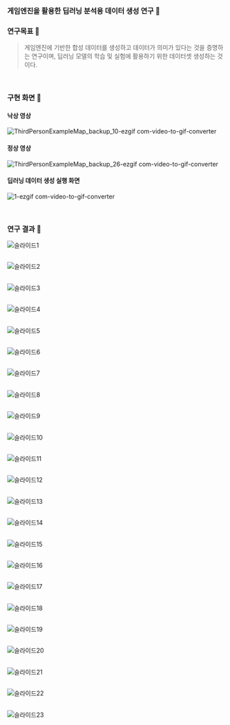 ### 게임엔진을 활용한 딥러닝 분석용 데이터 생성 연구 🤖

### 연구목표 🤖
>
> 게임엔진에 기반한 합성 데이터를 생성하고 데이터가 의미가 있다는 것을 증명하는 연구이며,  딥러닝 모델의 학습 및 실험에 활용하기 위한 데이터셋 생성하는 것이다.
> 

<br>

### 구현 화면 🤖

#### 낙상 영상
![ThirdPersonExampleMap_backup_10-ezgif com-video-to-gif-converter](https://github.com/khwoowoo/GenerationOfDeepLearningData/assets/23547185/39158998-e90c-4d89-9446-2e2dd7336044)

#### 정상 영상
![ThirdPersonExampleMap_backup_26-ezgif com-video-to-gif-converter](https://github.com/khwoowoo/GenerationOfDeepLearningData/assets/23547185/e6a2f82a-52b7-40fa-aed9-c4edabe1e470)


#### 딥러닝 데이터 생성 실행 화면
![1-ezgif com-video-to-gif-converter](https://github.com/khwoowoo/GenerationOfDeepLearningData/assets/23547185/6fbf06b0-4c2a-405d-b70d-77504057d0b3)

<br>

### 연구 결과 🤖
![슬라이드1](https://github.com/khwoowoo/GenerationOfDeepLearningData/assets/23547185/842b543a-89ee-4d4a-b068-5a01aa92d935)
##
![슬라이드2](https://github.com/khwoowoo/GenerationOfDeepLearningData/assets/23547185/3fa03df4-d7a2-41f9-b8a1-ada06f3d1542)
##
![슬라이드3](https://github.com/khwoowoo/GenerationOfDeepLearningData/assets/23547185/97ff86ad-a1e2-471f-a90e-13e5d35737f6)
##
![슬라이드4](https://github.com/khwoowoo/GenerationOfDeepLearningData/assets/23547185/4667f86a-24d1-4926-bdcd-5db7ab572883)
##
![슬라이드5](https://github.com/khwoowoo/GenerationOfDeepLearningData/assets/23547185/b905998f-8d5a-4e03-bccb-3b95789feeb7)
##
![슬라이드6](https://github.com/khwoowoo/GenerationOfDeepLearningData/assets/23547185/3fae29c4-b3d0-40a5-8325-b030336d8cf3)
##
![슬라이드7](https://github.com/khwoowoo/GenerationOfDeepLearningData/assets/23547185/d0d7a879-b224-475a-ab9a-25b505cd1d4c)
##
![슬라이드8](https://github.com/khwoowoo/GenerationOfDeepLearningData/assets/23547185/6e35fbb5-bebd-4563-ac4b-a5142ad28bac)
##
![슬라이드9](https://github.com/khwoowoo/GenerationOfDeepLearningData/assets/23547185/944ddfb5-f2ac-48e0-b521-b628325db77c)
##
![슬라이드10](https://github.com/khwoowoo/GenerationOfDeepLearningData/assets/23547185/67635b6c-3cc1-4c54-94f3-94d4b93e4e0f)
##
![슬라이드11](https://github.com/khwoowoo/GenerationOfDeepLearningData/assets/23547185/8a646371-facd-4b82-a370-feb901c51170)
##
![슬라이드12](https://github.com/khwoowoo/GenerationOfDeepLearningData/assets/23547185/cf68a762-a440-4298-b1cb-98fc55577bbf)
##
![슬라이드13](https://github.com/khwoowoo/GenerationOfDeepLearningData/assets/23547185/5893269e-f75f-46ff-bfc0-b2a99a8591d8)
##
![슬라이드14](https://github.com/khwoowoo/GenerationOfDeepLearningData/assets/23547185/869e4d3d-c290-4574-9e86-91b9f5000593)
##
![슬라이드15](https://github.com/khwoowoo/GenerationOfDeepLearningData/assets/23547185/14d76d0e-f91c-41b8-93e4-8e349eacd220)
##
![슬라이드16](https://github.com/khwoowoo/GenerationOfDeepLearningData/assets/23547185/84922eb9-7fb8-46a7-ad65-391a7d25b68c)
##
![슬라이드17](https://github.com/khwoowoo/GenerationOfDeepLearningData/assets/23547185/a014e2c0-bc9a-4ee3-871e-cad499de13c5)
##
![슬라이드18](https://github.com/khwoowoo/GenerationOfDeepLearningData/assets/23547185/058f9ef9-cd8b-4019-88a0-1c5d5573dab3)
##
![슬라이드19](https://github.com/khwoowoo/GenerationOfDeepLearningData/assets/23547185/fde4623c-3e9b-448a-a42f-bef04a2019c8)
##
![슬라이드20](https://github.com/khwoowoo/GenerationOfDeepLearningData/assets/23547185/f5f15164-22a0-40ba-9995-a60347c3b550)
##
![슬라이드21](https://github.com/khwoowoo/GenerationOfDeepLearningData/assets/23547185/816aa922-06ea-4441-9ced-c0b0e1a7baf5)
##
![슬라이드22](https://github.com/khwoowoo/GenerationOfDeepLearningData/assets/23547185/87dafc74-c06a-40cd-9d43-c3e201f36137)
##
![슬라이드23](https://github.com/khwoowoo/GenerationOfDeepLearningData/assets/23547185/8ee80de9-afec-4065-8d3a-179249017355)

